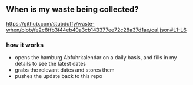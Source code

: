 ## When is my waste being collected?
  https://github.com/stubduffy/waste-when/blob/fe2c8ffb3f44eb40a3cb143377ee72c28a37d1ae/cal.json#L1-L6
  
  ### how it works
  - opens the hamburg Abfuhrkalendar on a daily basis, and fills in my details to see the latest dates
  - grabs the relevant dates and stores them
  - pushes the update back to this repo
  
